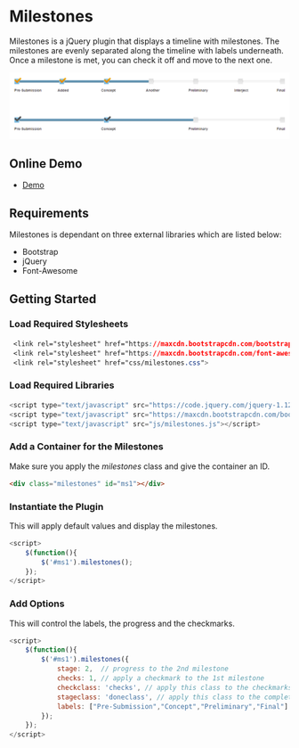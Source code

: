 # Milestones
Milestones is a jQuery plugin that displays a timeline with milestones. The milestones are evenly separated along the timeline with labels underneath. Once a milestone is met, you can check it off and move to the next one. 

![Screenshot](docs/img/example.png)

## Online Demo

+ <a href="https://stemo40.github.io/milestones/" target="_blank">Demo</a>

## Requirements
Milestones is dependant on three external libraries which are listed below:

+ Bootstrap
+ jQuery
+ Font-Awesome

## Getting Started

### Load Required Stylesheets
```css
 <link rel="stylesheet" href="https://maxcdn.bootstrapcdn.com/bootstrap/3.3.7/css/bootstrap.min.css">
 <link rel="stylesheet" href="https://maxcdn.bootstrapcdn.com/font-awesome/4.7.0/css/font-awesome.min.css">
 <link rel="stylesheet" href="css/milestones.css">
 ```

### Load Required Libraries
 ```javascript
 <script type="text/javascript" src="https://code.jquery.com/jquery-1.12.4.min.js"></script>
 <script type="text/javascript" src="https://maxcdn.bootstrapcdn.com/bootstrap/3.3.7/js/bootstrap.min.js"></script>
 <script type="text/javascript" src="js/milestones.js"></script>
```

### Add a Container for the Milestones
Make sure you apply the *milestones* class and give the container an ID.
```html
<div class="milestones" id="ms1"></div>
```

### Instantiate the Plugin
This will apply default values and display the milestones.
```javascript
<script>
    $(function(){
        $('#ms1').milestones();
    });
</script>
```
 
### Add Options
This will control the labels, the progress and the checkmarks.
```javascript
<script>
    $(function(){
        $('#ms1').milestones({
            stage: 2,  // progress to the 2nd milestone
            checks: 1, // apply a checkmark to the 1st milestone
            checkclass: 'checks', // apply this class to the checkmarks
            stageclass: 'doneclass', // apply this class to the completed tickmarks
            labels: ["Pre-Submission","Concept","Preliminary","Final"]  // array of labels
        });
    });
</script>
```
